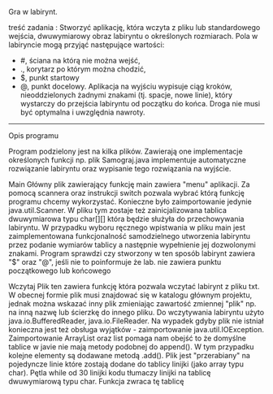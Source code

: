 Gra w labirynt. 

treść zadania : 
  Stworzyć aplikację, która wczyta z pliku lub standardowego wejścia, dwuwymiarowy obraz labiryntu o określonych rozmiarach. Pola w labiryncie mogą przyjąć następujące wartości:
  - #, ściana na którą nie można wejść,
  - ., korytarz po którym można chodzić,
  - $, punkt startowy
  - @, punkt docelowy.
  Aplikacja na wyjściu wypisuje ciąg kroków, nieoddzielonych żadnymi znakami (tj. spacje, nowe linie), który wystarczy do przejścia labiryntu od początku do końca. Droga nie musi być optymalna i uwzględnia nawroty.

----------------------------------------------------------------------------------------------------------------------
Opis programu 

Program podzielony jest na kilka plików. Zawierają one implementacje określonych funkcji np. plik Samograj.java implementuje automatyczne rozwiązanie labiryntu oraz wypisanie tego rozwiązania na wyjście. 

  Main
  Główny plik zawierający funkcję main zawiera "menu" aplikacji. Za pomocą scannera oraz instrukcji switch pozwala wybrać którą funkcję programu chcemy wykorzystać. Konieczne było zaimportowanie jedynie java.util.Scanner. W pliku tym zostaje też zainicjalizowana tablica dwuwymiarowa typu char[][] która będzie służyła do przechowywania labiryntu.
  W przypadku wyboru ręcznego wpistwania w pliku main jest zaimplementowana funkcjonalność samodzielnego utworzenia labiryntu przez podanie wymiarów tablicy a następnie wypełnienie jej dozwolonymi znakami. Program sprawdzi czy stworzony w ten sposób labirynt zawiera "$" oraz "@", jeśli nie to poinformuje że lab. nie zawiera punktu początkowego lub końcowego 

  Wczytaj
  Plik ten zawiera funkcję która pozwala wczytać labirynt z pliku txt. W obecnej formie plik musi znajdować się w katalogu głównym projektu, jednak można wskazać inny plik zmieniając zawartość zmiennej "plik" np. na inną nazwę lub ścierzkę do innego pliku. 
  Do wczytywania labiryntu użyto java.io.BufferedReader, java.io.FileReader. Na wypadek gdyby plik nie istniał konieczna jest też obsługa wyjątków - zaimportowanie java.util.IOException. Zaimportowanie ArrayList oraz list pomaga nam obejść to że domyślne tablice w javie nie mają metody podobnej do append(). W tym przypadku kolejne elementy są dodawane metodą .add().
  Plik jest "przerabiany" na pojedyncze linie które zostają dodane do tablicy linijki (jako array typu char). Pętla while od 30 linijki kodu tłumaczy linijki na tablicę dwuwymiarową typu char. Funkcja zwraca tę tablicę
  
